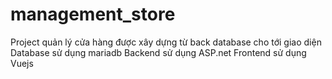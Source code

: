 # management_store
Project quản lý cửa hàng được xây dựng từ back database cho tới giao diện
Database sử dụng mariadb
Backend sử dụng ASP.net
Frontend sử dụng Vuejs
